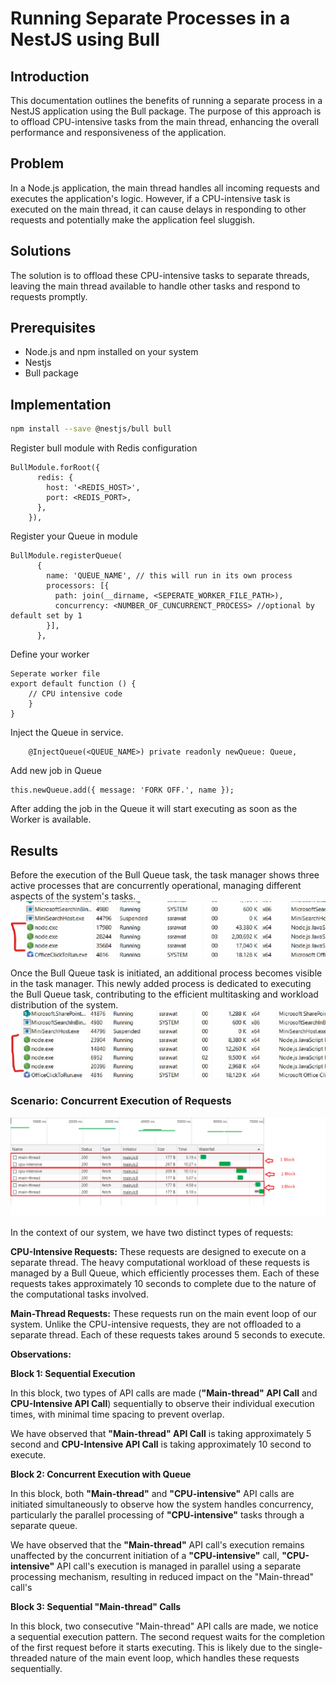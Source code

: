 # Running Separate Processes in a NestJS using Bull
## Introduction
This documentation outlines the benefits of running a separate process in a NestJS application using the Bull package. The purpose of this approach is to offload CPU-intensive tasks from the main thread, enhancing the overall performance and responsiveness of the application.

## Problem
In a Node.js application, the main thread handles all incoming requests and executes the application's logic. However, if a CPU-intensive task is executed on the main thread, it can cause delays in responding to other requests and potentially make the application feel sluggish.

## Solutions
The solution is to offload these CPU-intensive tasks to separate threads, leaving the main thread available to handle other tasks and respond to requests promptly.

## Prerequisites
- Node.js and npm installed on your system
- Nestjs
- Bull package

## Implementation

```sh
npm install --save @nestjs/bull bull
```

Register bull module with Redis configuration

```
BullModule.forRoot({
      redis: {
        host: '<REDIS_HOST>',
        port: <REDIS_PORT>,
      },
    }),
```

Register your Queue in module
```
BullModule.registerQueue(
      {
        name: 'QUEUE_NAME', // this will run in its own process
        processors: [{
          path: join(__dirname, <SEPERATE_WORKER_FILE_PATH>),
          concurrency: <NUMBER_OF_CUNCURRENCT_PROCESS> //optional by default set by 1
        }],
      },
```
Define your worker
```
Seperate worker file
export default function () {
    // CPU intensive code
    }
}
```

Inject the Queue in service.
```
    @InjectQueue(<QUEUE_NAME>) private readonly newQueue: Queue,
```
Add new job in Queue
```
this.newQueue.add({ message: 'FORK OFF.', name });
```
After adding the job in the Queue it will start executing as soon as the Worker is available.

## Results

Before the execution of the Bull Queue task, the task manager shows three active processes that are concurrently operational, managing different aspects of the system's tasks.
![image.png](/media/before_running_worker.png)

Once the Bull Queue task is initiated, an additional process becomes visible in the task manager. This newly added process is dedicated to executing the Bull Queue task, contributing to the efficient multitasking and workload distribution of the system.
![image.png](/media/after_worker_invoke.png)


### Scenario: Concurrent Execution of Requests
![image.png](/media/network-report.png)

In the context of our system, we have two distinct types of requests:

**CPU-Intensive Requests:**
These requests are designed to execute on a separate thread. The heavy computational workload of these requests is managed by a Bull Queue, which efficiently processes them. Each of these requests takes approximately 10 seconds to complete due to the nature of the computational tasks involved.

**Main-Thread Requests:**
These requests run on the main event loop of our system. Unlike the CPU-intensive requests, they are not offloaded to a separate thread. Each of these requests takes around 5 seconds to execute.

**Observations:**

**Block 1: Sequential Execution**

In this block, two types of API calls are made (**"Main-thread" API Call** and **CPU-Intensive API Call**) sequentially to observe their individual execution times, with minimal time spacing to prevent overlap.

We have observed that **"Main-thread" API Call** is taking approximately 5 second and **CPU-Intensive API Call** is taking approximately 10 second to execute.

**Block 2: Concurrent Execution with Queue**

In this block, both **"Main-thread"** and **"CPU-intensive"** API calls are initiated simultaneously to observe how the system handles concurrency, particularly the parallel processing of **"CPU-intensive"** tasks through a separate queue.

We have observed that the **"Main-thread"** API call's execution remains unaffected by the concurrent initiation of a **"CPU-intensive"** call, **"CPU-intensive"** API call's execution is managed in parallel using a separate processing mechanism, resulting in reduced impact on the "Main-thread" call's 

**Block 3: Sequential "Main-thread" Calls**

In this block, two consecutive "Main-thread" API calls are made, we notice a sequential execution pattern. The second request waits for the completion of the first request before it starts executing. This is likely due to the single-threaded nature of the main event loop, which handles these requests sequentially.
